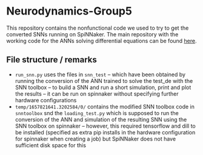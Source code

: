 # Neurodynamics-Group5
This repository contains the nonfunctional code we used to try to get the converted SNNs running on SpiNNaker. The main repository with the working code for the ANNs solving differential equations can be found [here](https://github.com/Cl4ryty/Neurodynamics-Group5).
## File structure / remarks
- `run_snn.py` uses the files in `snn_test` – which have been obtained by running the conversion of the ANN trained to solve the test_de with the SNN toolbox – to build a SNN and run a short simulation, print and plot the results – it can be run on spinnaker without specifying further hardware configurations
- `temp/1657821641.3202584/0/` contains the modified SNN toolbox code in `snntoolbox` snd the `loading_test.py` which is supposed to run the conversion of the ANN and simulation of the resulting SNN using the SNN toolbox on spinnaker – however, this required tensorflow and dill to be installed (specified as extra pip installs in the hardware configuration for spinnaker when creating a job) but SpiNNaker does not have sufficient disk space for this
